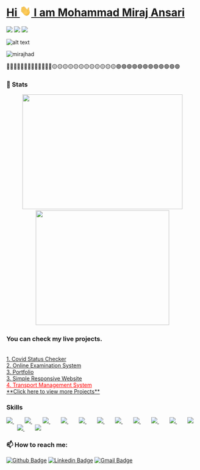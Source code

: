 # [Hi <img src="https://raw.githubusercontent.com/ABSphreak/ABSphreak/master/gifs/Hi.gif" width="30px"> I am Mohammad Miraj Ansari](https://mdmiraj.netlify.app/)
[<img height="30" src="https://img.shields.io/badge/twitter-%231DA1F2.svg?&style=for-the-badge&logo=twitter&logoColor=white" />](https://twitter.com/hadish110/)
[<img height="30" src = "https://img.shields.io/badge/Youtube-%23E4405F.svg?&style=for-the-badge&logo=Youtube&logoColor=white">]() 
[<img height="30" src="https://img.shields.io/badge/linkedin-blue.svg?&style=for-the-badge&logo=linkedin&logoColor=white" />](https://www.linkedin.com/in/mirajhad/)


![alt text](https://github.com/mirajhad/mirajhad/blob/master/1.jfif) 



<p align="left"> <img src="https://komarev.com/ghpvc/?username=mirajhad" alt="mirajhad" /> </p>

 

🔴🔴🔴🔴🔴🔴🔴🔴🔴🔴🔴🔴🔴🟡🟡🟡🟡🟡🟡🟡🟡🟡🟡🟡🟡🟢🟢🟢🟢🟢🟢🟢🟢🟢🟢🟢🟢
### 🔧 Stats

<div align="center">
  <img src="https://github-readme-stats.vercel.app/api/?username=mirajhad&show_icons=true&theme=radical&count_private=true&include_all_commits=true" height="300" width="420"/>
  <img src="https://github-readme-stats.vercel.app/api/top-langs/?username=mirajhad&theme=radical&layout=compact" height="300" width="350"/>
</div>


### You can check my live projects.
 <br>
<a href="https://mirajhad.github.io/COVID-19-STATUS">1. Covid Status Checker</a>
<br>
<a href="https://exam01.000webhostapp.com">2. Online Examination System</a>
<br>
<a href="https://mdmiraj.netlify.app">3. Portfolio</a>
<br>
<a href="https://mirajhad.github.io/Responsive-Website">3. Simple Responsive Website</a>
<br>
<a href="https://tport01.000webhostapp.com" style="color:red">4. Transport Management System</a>
<br>
<a href="https://github.com/mirajhad?tab=repositories">**Click here to view more Projects**</a>
<br>

 
### Skills
<p float="left">
  <a href="https://isocpp.org" target="_blank" >
    <img src="https://raw.githubusercontent.com/mirajhad/mirajhad/master/Logos/c%2B%2B.png"  height="90" />
  </a>
   &nbsp;&nbsp;&nbsp;&nbsp;&nbsp;&nbsp;
  <a href="https://www.docker.com/" target="_blank" >
    <img src="https://raw.githubusercontent.com/itsksaurabh/itsksaurabh/master/assets/docker.gif"  height="80" /> 
  </a>
  &nbsp;&nbsp;&nbsp;&nbsp;&nbsp;&nbsp;
  <a href="https://docs.gitlab.com/ee/ci/" target="_blank" >
    <img src="https://raw.githubusercontent.com/itsksaurabh/itsksaurabh/master/assets/cicd.gif"  height="65" />
  </a>
   &nbsp;&nbsp;&nbsp;&nbsp;&nbsp;&nbsp;
  <a href="https://javascript.info" target="_blank" >
    <img src="https://raw.githubusercontent.com/mirajhad/mirajhad/master/Logos/js.gif" width="120" />
  </a>
   &nbsp;&nbsp;&nbsp;&nbsp;&nbsp;&nbsp;
  <a href="https://www.mongodb.com" target="_blank" >
    <img src="https://raw.githubusercontent.com/mirajhad/mirajhad/master/Logos/mongo.gif"  height="75" />
  </a>
   &nbsp;&nbsp;&nbsp;&nbsp;&nbsp;&nbsp;
  <a href="https://www.php.net" target="_blank" >
    <img src="https://raw.githubusercontent.com/mirajhad/mirajhad/master/Logos/php.gif"  height="75" />
  </a>
   &nbsp;&nbsp;&nbsp;&nbsp;&nbsp;&nbsp;
  <a href="https://www.w3.org/wiki/The_web_standards_model_-_HTML_CSS_and_JavaScript" target="_blank" >
    <img src="https://raw.githubusercontent.com/mirajhad/mirajhad/master/Logos/html-css-js.png" height="70" />
  </a>
   &nbsp;&nbsp;&nbsp;&nbsp;&nbsp;&nbsp;
  <a href="https://www.postgresql.org" target="_blank" >
    <img src="https://raw.githubusercontent.com/mirajhad/mirajhad/master/Logos/postgresql.gif" height="70" />
  </a>
   &nbsp;&nbsp;&nbsp;&nbsp;&nbsp;&nbsp;
  <a href="#" target="_blank" >
    <img src="https://github.com/mirajhad/mirajhad/blob/master/Logos/android.gif" height="70" />
  </a>
   &nbsp;&nbsp;&nbsp;&nbsp;&nbsp;&nbsp;
  <a href="#" target="_blank" >
    <img src="https://github.com/mirajhad/mirajhad/blob/master/Logos/react.gif" height="70" />
  </a>
   &nbsp;&nbsp;&nbsp;&nbsp;&nbsp;&nbsp;
  
  <a href="#" target="_blank" >
    <img src="https://github.com/mirajhad/mirajhad/blob/master/Logos/git.gif" height="70" />
  </a>
   &nbsp;&nbsp;&nbsp;&nbsp;&nbsp;&nbsp;
 
  
  <a href="#" target="_blank" >
    <img src="https://github.com/mirajhad/mirajhad/blob/master/Logos/python.gif" height="80" />
  </a>
   &nbsp;&nbsp;&nbsp;&nbsp;&nbsp;&nbsp;
  
   <a href="#" target="_blank" >
    <img src="https://github.com/mirajhad/mirajhad/blob/master/Logos/ubuntu.gif" height="70" />
  </a>
  
 </p>
 
 
### 📫 How to reach me:   

[![Github Badge](https://img.shields.io/badge/-Github-000?style=flat-square&logo=Github&logoColor=white&link=https://github.com/mirajhad/)](https://github.com/mirajhad/)
[![Linkedin Badge](https://img.shields.io/badge/-LinkedIn-blue?style=flat-square&logo=Linkedin&logoColor=white&link=https://www.linkedin.com/in/mirajhad//)](https://www.linkedin.com/in/mirajhad/)
[![Gmail Badge](https://img.shields.io/badge/-Gmail-c14438?style=flat-square&logo=Gmail&logoColor=white&link=mailto:mirajhadish48@gmail.com)](mailto:mirajhadish48@gmail.com)

